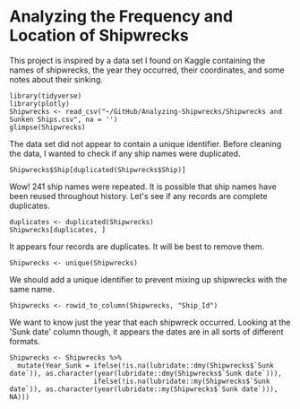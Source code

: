 # Analyzing the Frequency and Location of Shipwrecks

This project is inspired by a data set I found on Kaggle containing the names of shipwrecks, the year they occurred, their coordinates, and some notes about their sinking.

```{r}
library(tidyverse)
library(plotly)
Shipwrecks <- read_csv("~/GitHub/Analyzing-Shipwrecks/Shipwrecks and Sunken Ships.csv", na = '')
glimpse(Shipwrecks)
```

The data set did not appear to contain a unique identifier. Before cleaning the data, I wanted to check if any ship names were duplicated.

```{r}
Shipwrecks$Ship[duplicated(Shipwrecks$Ship)]
```

Wow! 241 ship names were repeated. It is possible that ship names have been reused throughout history. Let's see if any records are complete duplicates.

```{r}
duplicates <- duplicated(Shipwrecks)
Shipwrecks[duplicates, ]
```

It appears four records are duplicates. It will be best to remove them.

```{r}
Shipwrecks <- unique(Shipwrecks)
```

We should add a unique identifier to prevent mixing up shipwrecks with the same name.

```{r}
Shipwrecks <- rowid_to_column(Shipwrecks, "Ship_Id")
```

We want to know just the year that each shipwreck occurred. Looking at the 'Sunk date' column though, it appears the dates are in all sorts of different formats.

```{r}
Shipwrecks <- Shipwrecks %>%
  mutate(Year_Sunk = ifelse(!is.na(lubridate::dmy(Shipwrecks$`Sunk date`)), as.character(year(lubridate::dmy(Shipwrecks$`Sunk date`))),
                     ifelse(!is.na(lubridate::my(Shipwrecks$`Sunk date`)), as.character(year(lubridate::my(Shipwrecks$`Sunk date`))), NA)))
```

